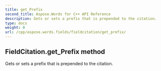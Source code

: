```yaml
---
title: get_Prefix
second_title: Aspose.Words for C++ API Reference
description: Gets or sets a prefix that is prepended to the citation. 
type: docs
weight: 0
url: /cpp/aspose.words.fields/fieldcitation/get_prefix/
---
```

## FieldCitation.get_Prefix method


Gets or sets a prefix that is prepended to the citation. 

